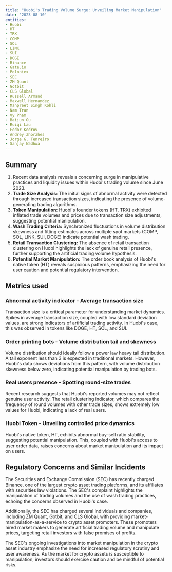 ```yaml
---
title: "Huobi's Trading Volume Surge: Unveiling Market Manipulation"
date: '2023-08-10'
entities:
- Huobi
- HT
- TRX
- COMP
- SOL
- LINK
- SUI
- DOGE
- Binance
- Gate.io
- Poloniex
- SEC
- ZM Quant
- Gotbit
- CLS Global
- Russell Armand
- Maxwell Hernandez
- Manpreet Singh Kohli
- Nam Tran
- Vy Pham
- Baijun Ou
- Ruiqi Lau
- Fedor Kedrov
- Andrey Zhorzhes
- Jorge G. Tenreiro
- Sanjay Wadhwa
---
```


## Summary

1. Recent data analysis reveals a concerning surge in manipulative practices and liquidity issues within Huobi's trading volume since June 2023.
2. **Trade Size Analysis:** The initial signs of abnormal activity were detected through increased transaction sizes, indicating the presence of volume-generating trading algorithms.
3. **Token Manipulation:** Huobi's founder tokens (HT, TRX) exhibited inflated trade volumes and prices due to transaction size adjustments, suggesting potential manipulation.
4. **Wash Trading Criteria:** Synchronized fluctuations in volume distribution skewness and fitting estimates across multiple spot markets (COMP, SOL, LINK, SUI, DOGE) indicate potential wash trading.
5. **Retail Transaction Clustering:** The absence of retail transaction clustering on Huobi highlights the lack of genuine retail presence, further supporting the artificial trading volume hypothesis.
6. **Potential Market Manipulation:** The order book analysis of Huobi's native token (HT) reveals suspicious patterns, emphasizing the need for user caution and potential regulatory intervention.

## Metrics used

### Abnormal activity indicator - Average transaction size

Transaction size is a critical parameter for understanding market dynamics. Spikes in average transaction size, coupled with low standard deviation values, are strong indicators of artificial trading activity. In Huobi's case, this was observed in tokens like DOGE, HT, SOL, and SUI.

### Order printing bots - Volume distribution tail and skewness

Volume distribution should ideally follow a power law heavy tail distribution. A tail exponent less than 3 is expected in traditional markets. However, Huobi's data shows deviations from this pattern, with volume distribution skewness below zero, indicating potential manipulation by trading bots.

### Real users presence - Spotting round-size trades

Recent research suggests that Huobi's reported volumes may not reflect genuine user activity. The retail clustering indicator, which compares the frequency of round volumes with other trade sizes, shows extremely low values for Huobi, indicating a lack of real users.

### Huobi Token - Unveiling controlled price dynamics

Huobi's native token, HT, exhibits abnormal buy-sell ratio stability, suggesting potential manipulation. This, coupled with Huobi's access to user order data, raises concerns about market manipulation and its impact on users.

## Regulatory Concerns and Similar Incidents

The Securities and Exchange Commission (SEC) has recently charged Binance, one of the largest crypto asset trading platforms, and its affiliates with securities law violations. The SEC's complaint highlights the manipulation of trading volumes and the use of wash trading practices, echoing the concerns observed in Huobi's case.

Additionally, the SEC has charged several individuals and companies, including ZM Quant, Gotbit, and CLS Global, with providing market-manipulation-as-a-service to crypto asset promoters. These promoters hired market makers to generate artificial trading volume and manipulate prices, targeting retail investors with false promises of profits.

The SEC's ongoing investigations into market manipulation in the crypto asset industry emphasize the need for increased regulatory scrutiny and user awareness. As the market for crypto assets is susceptible to manipulation, investors should exercise caution and be mindful of potential risks.
